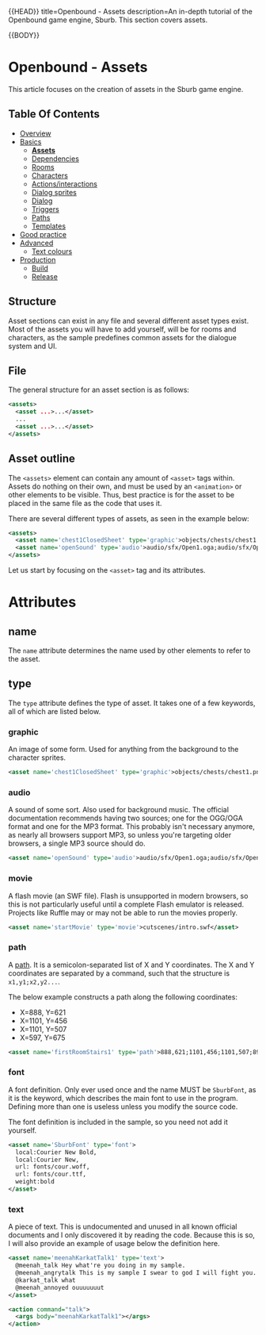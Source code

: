 {{HEAD}}
title=Openbound - Assets
description=An in-depth tutorial of the Openbound game engine, Sburb. This section covers assets.

{{BODY}}

# Openbound - Assets

This article focuses on the creation of assets in the Sburb game engine.

## Table Of Contents

-   [Overview](/openbound-overview)
-   [Basics](/openbound-basics)
    -   [**Assets**](/openbound-assets)
    -   [Dependencies](/openbound-dependencies)
    -   [Rooms](/openbound-rooms)
    -   [Characters](/openbound-characters)
    -   [Actions/interactions](/openbound-actions)
    -   [Dialog sprites](/openbound-dialog-sprites)
    -   [Dialog](/openbound-dialog)
    -   [Triggers](/openbound-triggers)
    -   [Paths](/openbound-paths)
    -   [Templates](/openbound-templates)
-   [Good practice](/openbound-good-practice)
-   [Advanced](/openbound-advanced)
    -   [Text colours](/openbound-text-colours)
-   [Production](/openbound-production)
    -   [Build](/openbound-build)
    -   [Release](openbound-release)

## Structure

Asset sections can exist in any file and several different asset types exist. Most of the assets you will have to add yourself, will be for rooms and characters, as the sample predefines common assets for the dialogue system and UI.

## File

The general structure for an asset section is as follows:

```xml
<assets>
  <asset ...>...</asset>
  ...
  <asset ...>...</asset>
</assets>
```

## Asset outline

The `<assets>` element can contain any amount of `<asset>` tags within. Assets do nothing on their own, and must be used by an `<animation>` or other elements to be visible. Thus, best practice is for the asset to be placed in the same file as the code that uses it.

There are several different types of assets, as seen in the example below:

```xml
<assets>
  <asset name='chest1ClosedSheet' type='graphic'>objects/chests/chest1.png</asset>
  <asset name='openSound' type='audio'>audio/sfx/Open1.oga;audio/sfx/Open1.mp3</asset>
</assets>
```

Let us start by focusing on the `<asset>` tag and its attributes.

# Attributes

## name

The `name` attribute determines the name used by other elements to refer to the asset.

## type

The `type` attribute defines the type of asset. It takes one of a few keywords, all of which are listed below.

### graphic

An image of some form. Used for anything from the background to the character sprites.

```xml
<asset name='chest1ClosedSheet' type='graphic'>objects/chests/chest1.png</asset>
```

### audio

A sound of some sort. Also used for background music.
The official documentation recommends having two sources; one for the OGG/OGA format and one for the MP3 format. This probably isn't necessary anymore, as nearly all browsers support MP3, so unless you're targeting older browsers, a single MP3 source should do.

```xml
<asset name='openSound' type='audio'>audio/sfx/Open1.oga;audio/sfx/Open1.mp3</asset>
```

### movie

A flash movie (an SWF file). Flash is unsupported in modern browsers, so this is not particularly useful until a complete Flash emulator is released. Projects like Ruffle may or may not be able to run the movies properly.

```xml
<asset name='startMovie' type='movie'>cutscenes/intro.swf</asset>
```

### path

A [path](/openbound-paths). It is a semicolon-separated list of X and Y coordinates. The X and Y coordinates are separated by a command, such that the structure is `x1,y1;x2,y2...`.

The below example constructs a path along the following coordinates:

-   X=888, Y=621
-   X=1101, Y=456
-   X=1101, Y=507
-   X=597, Y=675

```xml
<asset name='firstRoomStairs1' type='path'>888,621;1101,456;1101,507;897,675</asset>
```

### font

A font definition. Only ever used once and the name MUST be `SburbFont`, as it is the keyword, which describes the main font to use in the program. Defining more than one is useless unless you modify the source code.

The font definition is included in the sample, so you need not add it yourself.

```xml
<asset name='SburbFont' type='font'>
  local:Courier New Bold,
  local:Courier New,
  url: fonts/cour.woff,
  url: fonts/cour.ttf,
  weight:bold
</asset>
```

### text

A piece of text. This is undocumented and unused in all known official documents and I only discovered it by reading the code. Because this is so, I will also provide an example of usage below the definition here.

```xml
<asset name='meenahKarkatTalk1' type='text'>
  @meenah_talk Hey what're you doing in my sample.
  @meenah_angrytalk This is my sample I swear to god I will fight you. Get out. Get ouuuuuut.
  @karkat_talk what
  @meenah_annoyed ouuuuuuut
</asset>
```

```xml
<action command="talk">
  <args body="meenahKarkatTalk1"></args>
</action>
```
